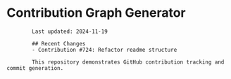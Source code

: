 # Contribution Graph Generator
            
            Last updated: 2024-11-19
            
            ## Recent Changes
            - Contribution #724: Refactor readme structure
            
            This repository demonstrates GitHub contribution tracking and commit generation.
        